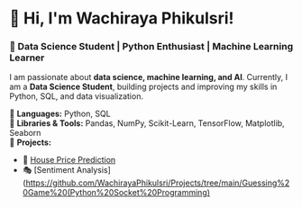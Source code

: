 # 👋 Hi, I'm Wachiraya Phikulsri!

### 🎯 Data Science Student | Python Enthusiast | Machine Learning Learner  

I am passionate about **data science, machine learning, and AI**. Currently, I am a **Data Science Student**, building projects and improving my skills in Python, SQL, and data visualization.  

🔹 **Languages:** Python, SQL  
🔹 **Libraries & Tools:** Pandas, NumPy, Scikit-Learn, TensorFlow, Matplotlib, Seaborn  
🔹 **Projects:**  
- 🏡 [House Price Prediction](https://github.com/WachirayaPhikulsri/House_Price_Prediction)  
- 🎭 [Sentiment Analysis](https://github.com/WachirayaPhikulsri/Projects/tree/main/Guessing%20Game%20(Python%20Socket%20Programming)


